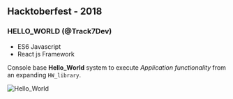 ## Hacktoberfest - 2018 

### HELLO_WORLD (@Track7Dev)

- ES6 Javascript
- React js Framework

Console base **Hello_World** system to execute *Application functionality* from an expanding ``HW_library``.

![Hello_World](public/images/HW_GIF.gif)